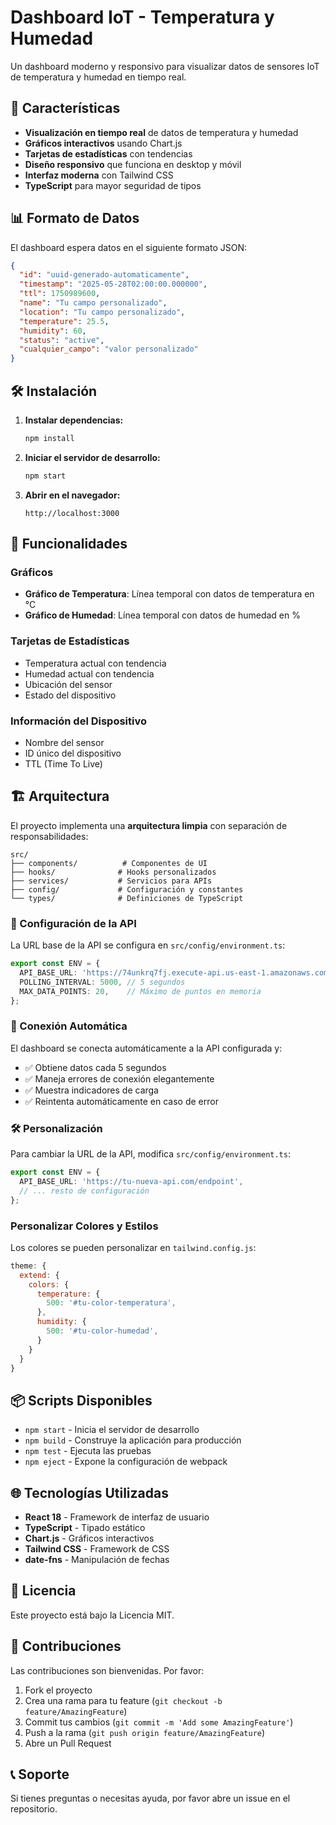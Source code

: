 # Dashboard IoT - Temperatura y Humedad

Un dashboard moderno y responsivo para visualizar datos de sensores IoT de temperatura y humedad en tiempo real.

## 🚀 Características

- **Visualización en tiempo real** de datos de temperatura y humedad
- **Gráficos interactivos** usando Chart.js
- **Tarjetas de estadísticas** con tendencias
- **Diseño responsivo** que funciona en desktop y móvil
- **Interfaz moderna** con Tailwind CSS
- **TypeScript** para mayor seguridad de tipos

## 📊 Formato de Datos

El dashboard espera datos en el siguiente formato JSON:

```json
{
  "id": "uuid-generado-automaticamente",
  "timestamp": "2025-05-28T02:00:00.000000",
  "ttl": 1750989600,
  "name": "Tu campo personalizado",
  "location": "Tu campo personalizado",
  "temperature": 25.5,
  "humidity": 60,
  "status": "active",
  "cualquier_campo": "valor personalizado"
}
```

## 🛠️ Instalación

1. **Instalar dependencias:**
   ```bash
   npm install
   ```

2. **Iniciar el servidor de desarrollo:**
   ```bash
   npm start
   ```

3. **Abrir en el navegador:**
   ```
   http://localhost:3000
   ```

## 📱 Funcionalidades

### Gráficos
- **Gráfico de Temperatura**: Línea temporal con datos de temperatura en °C
- **Gráfico de Humedad**: Línea temporal con datos de humedad en %

### Tarjetas de Estadísticas
- Temperatura actual con tendencia
- Humedad actual con tendencia
- Ubicación del sensor
- Estado del dispositivo

### Información del Dispositivo
- Nombre del sensor
- ID único del dispositivo
- TTL (Time To Live)

## 🏗️ Arquitectura

El proyecto implementa una **arquitectura limpia** con separación de responsabilidades:

```
src/
├── components/          # Componentes de UI
├── hooks/              # Hooks personalizados
├── services/           # Servicios para APIs
├── config/             # Configuración y constantes
└── types/              # Definiciones de TypeScript
```

### 🔧 Configuración de la API

La URL base de la API se configura en `src/config/environment.ts`:

```typescript
export const ENV = {
  API_BASE_URL: 'https://74unkrq7fj.execute-api.us-east-1.amazonaws.com/dev',
  POLLING_INTERVAL: 5000, // 5 segundos
  MAX_DATA_POINTS: 20,    // Máximo de puntos en memoria
};
```

### 🔄 Conexión Automática

El dashboard se conecta automáticamente a la API configurada y:
- ✅ Obtiene datos cada 5 segundos
- ✅ Maneja errores de conexión elegantemente  
- ✅ Muestra indicadores de carga
- ✅ Reintenta automáticamente en caso de error

### 🛠️ Personalización

Para cambiar la URL de la API, modifica `src/config/environment.ts`:

```typescript
export const ENV = {
  API_BASE_URL: 'https://tu-nueva-api.com/endpoint',
  // ... resto de configuración
};
```

### Personalizar Colores y Estilos

Los colores se pueden personalizar en `tailwind.config.js`:

```javascript
theme: {
  extend: {
    colors: {
      temperature: {
        500: '#tu-color-temperatura',
      },
      humidity: {
        500: '#tu-color-humedad',
      }
    }
  }
}
```

## 📦 Scripts Disponibles

- `npm start` - Inicia el servidor de desarrollo
- `npm build` - Construye la aplicación para producción
- `npm test` - Ejecuta las pruebas
- `npm eject` - Expone la configuración de webpack

## 🌐 Tecnologías Utilizadas

- **React 18** - Framework de interfaz de usuario
- **TypeScript** - Tipado estático
- **Chart.js** - Gráficos interactivos
- **Tailwind CSS** - Framework de CSS
- **date-fns** - Manipulación de fechas

## 📄 Licencia

Este proyecto está bajo la Licencia MIT.

## 🤝 Contribuciones

Las contribuciones son bienvenidas. Por favor:

1. Fork el proyecto
2. Crea una rama para tu feature (`git checkout -b feature/AmazingFeature`)
3. Commit tus cambios (`git commit -m 'Add some AmazingFeature'`)
4. Push a la rama (`git push origin feature/AmazingFeature`)
5. Abre un Pull Request

## 📞 Soporte

Si tienes preguntas o necesitas ayuda, por favor abre un issue en el repositorio. 